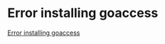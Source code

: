 # Error installing goaccess
[Error installing goaccess](https://aiwithcloud.com/2022/09/15/error_installing_goaccess/)